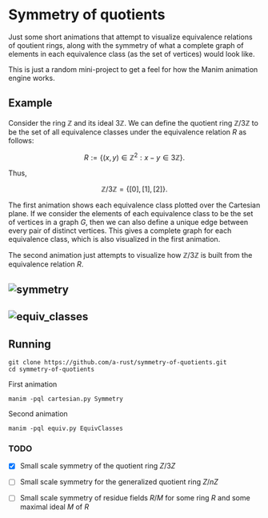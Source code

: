 # Symmetry of quotients

Just some short animations that attempt to visualize equivalence relations of qoutient rings, along with the symmetry of what a complete graph of elements in each equivalence class (as the set of vertices) would look like.

This is just a random mini-project to get a feel for how the Manim animation engine works.

## Example
Consider the ring $\mathbb{Z}$ and its ideal $3\mathbb{Z}$. We can define the quotient ring $\mathbb{Z}/3\mathbb{Z}$ to be the set of all equivalence classes under the equivalence relation $R$ as follows: 

```math
R := \{(x, y)\in\mathbb{Z}^2 : x-y \in 3\mathbb{Z}\}.
```

Thus,

```math
\mathbb{Z}/3\mathbb{Z} = \{[0], [1], [2]\}.
```

The first animation shows each equivalence class plotted over the Cartesian plane. If we consider the elements of each equivalence class to be the set of vertices in a graph $G$, then we can also define a unique edge between every pair of distinct vertices. This gives a complete graph for each equivalence class, which is also visualized in the first animation. 

The second animation just attempts to visualize how $\mathbb{Z}/3\mathbb{Z}$ is built from the equivalence relation $R$.



![symmetry](https://user-images.githubusercontent.com/107306810/180685772-8a24b79c-1a6e-4671-8410-25ec30f91ca5.gif)
---

![equiv_classes](https://user-images.githubusercontent.com/107306810/180686044-adc261b6-e631-4d17-bcb7-2e17061e2201.gif)
---

## Running

~~~
git clone https://github.com/a-rust/symmetry-of-quotients.git
cd symmetry-of-quotients
~~~

First animation
~~~
manim -pql cartesian.py Symmetry
~~~

Second animation
~~~
manim -pql equiv.py EquivClasses
~~~


### TODO

- [x] Small scale symmetry of the quotient ring $Z/3Z$
- [ ] Small scale symmetry for the generalized quotient ring $Z/nZ$
- [ ] Small scale symmetry of residue fields $R/M$ for some ring $R$ and some maximal ideal $M$ of $R$

